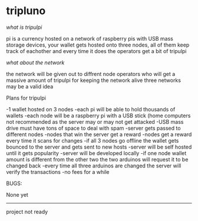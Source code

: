 # tripluno
*what is tripulpi*

pi is a currency hosted on a network of raspberry pis with USB mass storage devices, your wallet gets hosted onto three nodes, all of them keep track of eachother and every time it does the operators get a bit of tripulpi

*what about the network*

the network will be given out to diffrent node operators who will get a massive amount of tripulpi for keeping the network alive
three networks may be a valid idea

Plans for tripulpi

-1 wallet hosted on 3 nodes
-each pi will be able to hold thousands of wallets
-each node will be a raspberry pi with a USB stick (home computers not recommended as the server may or may not get attacked
-USB mass drive must have tons of space to deal with spam
-server gets passed to different nodes
-nodes that win the server get a reward
-nodes get a reward every time it scans for changes
-if all 3 nodes go offline the wallet gets bounced to the server and gets sent to new hosts
-server will be self hosted until it gets popularity
-server will be developed locally
-if one node wallet amount is different from the other two the two arduinos will request it to be changed back
-every time all three arduinos are changed the server will verify the transactions
-no fees for a while

BUGS:

None yet


__________________________________________________________________
project not ready
